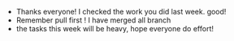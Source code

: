 * Thanks everyone! I checked the work you did last week. good!
* Remember pull first ! I have merged all branch
* the tasks this week will be heavy, hope everyone do effort!
                                                 
